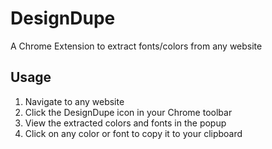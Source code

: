 # DesignDupe

A Chrome Extension to extract fonts/colors from any website

## Usage

1. Navigate to any website
2. Click the DesignDupe icon in your Chrome toolbar
3. View the extracted colors and fonts in the popup
4. Click on any color or font to copy it to your clipboard